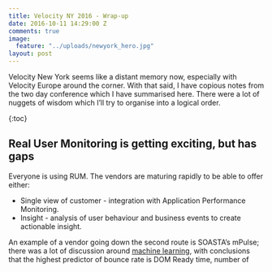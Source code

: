 ```yaml
---
title: Velocity NY 2016 - Wrap-up
date: 2016-10-11 14:29:00 Z
comments: true
image:
  feature: "../uploads/newyork_hero.jpg"
layout: post
---
```


Velocity New York seems like a distant memory now, especially with Velocity Europe around the corner. With that said, I have copious notes from the two day conference which I have summarised here. There were a lot of nuggets of wisdom which I’ll try to organise into a logical order.

{:toc}

## Real User Monitoring is getting exciting, but has gaps

Everyone is using RUM. The vendors are maturing rapidly to be able to offer either:

* Single view of customer - integration with Application Performance Monitoring.
* Insight - analysis of user behaviour and business events to create actionable insight.

An example of a vendor going down the second route is SOASTA’s mPulse; there was a lot of discussion around [machine learning](http://conferences.oreilly.com/velocity/devops-web-performance-ny/public/schedule/detail/51082), with conclusions that the highest predictor of bounce rate is DOM Ready time, number of <script>s and DOM elements inversely correlated with conversion rate.

![domnode_conversion.png](/uploads/domnode_conversion.png)

SOASTA also introduced [measuring continuity](http://conferences.oreilly.com/velocity/devops-web-performance-ny/public/schedule/detail/50522), using cool new script snippets to measure user behaviour. For example: measuring dead clicks, frame rate, time between intent and action. It’s all exciting stuff but I have concerns about the impact on user experience that these measurements will have (see [observer effect & bias](http://www.dnb.com/perspectives/data-management-and-analytics/recognizing-observer-effect-issues-in-data-science.html)!). Their experiments are available in a public [GitHub repo](https://github.com/soasta/measuring-continuity).

There is clearly a lot of potential in using RUM to make predictions and measure outcomes. What we’re still missing is tight integration with experiment technology (e.g. Maxymiser or Google Experiments). Without that, we can’t use RUM to properly manage development decisions. [Stuart McMillan](https://twitter.com/mcmillanstu) from Schuh recently mentioned that they use Google Analytics for performance data during experiments, probably because the integration works well. Unfortunately, the site speed data from Analytics is pretty poor… In the example below site speed metrics were only collected for under 1% of pageviews!

![sitespeed_sample.png](/uploads/sitespeed_sample.png)

## Synthetic Monitoring vendors are disappearing from Velocity

There was virtually no presence from synthetic monitoring vendors at Velocity NY, the exception being [Mehdi](https://twitter.com/mdaoudi) from [Catchpoint](http://www.catchpoint.com/). This is a trend that I’ve noticed over the past three years, probably driven by the commoditised synthetic monitoring being bundled into APM solutions (e.g. New Relic’s [Synthetics](https://newrelic.com/synthetics)).

I think this says a lot about the advancement of RUM and APM. Synthetic gives the heartbeat monitoring and alerting for operational awareness, but if you know that your infrastructure and applications are ok, and that customers are having a good experience, then you don’t need synthetic monitoring to tell you a page is available.

## WebPageTest is bigger than ever

Almost every talk referenced [WebPageTest](http://www.webpagetest.org/) or [HTTPArchive](http://httparchive.org/) (which uses WebPageTest under the hood). It has certainly become the defacto web performance testing tool, with companies forming off the back of it such as [SpeedCurve](https://speedcurve.com/). What seems to be missing is contribution back in to the project. Looking at the contributors page on GitHub shows that [Pat](https://twitter.com/patmeenan) is responsible for almost all development on the project. 

Perhaps the industry is taking this for granted.

![webpagetest_contributors.PNG](/uploads/webpagetest_contributors.PNG)

## Big companies are talking about site speed

Ancestry and GoDaddy both spoke at Velocity. [Jed Wood](https://twitter.com/silentrant)’s talk about [creating a performance culture](http://conferences.oreilly.com/velocity/devops-web-performance-ny/public/schedule/detail/51033) at Ancestry was insightful, describing the journey from quick wins (gzip, images etc.) to a full understanding of performance. To do this, Ancestry track business metrics such as conversions, alongside user-centric performance metrics such as time to an ancestor’s name rendering. The focus on both business metrics and user-centric metrics means that Jed can demonstrate a correlation to the business to help drive further work on site speed.

Improving the Ancestry.com sign up page from 2.7 seconds to 1.7 generated a 7% increase in conversions. Interestingly, further work to get to 1.3 seconds made no further improvement to conversion. The chart below is taken from SpeedCurve and shows the team's progress over time to reduce Speed Index. What I really like about this is the use of annotations to mark where changes and releases occurred, so changes in performance can be traced back to a specific build of the website.

[ancestry_speedindex.PNG](/uploads/ancestry_speedindex.PNG)

One of the ways Ancestry maintains performance is by adding an artificial delay to third-party scripts executing. I wonder if [requestIdleCallback](https://developers.google.com/web/updates/2015/08/using-requestidlecallback) could be used for this?

[Jim Pierson](https://twitter.com/perfmangodaddy) from GoDaddy took a different approach. To prove that performance was important, he and an engineer [secretly improved the performance](http://conferences.oreilly.com/velocity/devops-web-performance-ny/public/schedule/detail/50588) of the GoDaddy homepage in India, while there was no change in marketing activity. The result of improving load time by 50% was an additional $35,000 of revenue per day. Now if that doesn’t sell the value of performance I’m not sure what will. Those performance tweaks are now rolled out across all of GoDaddy.

Jim used a maturity model to describe his journey in web performance, with anomaly detection, regression analysis and communication being at the top. I think the most important point that Jim made was the need for solid understanding of performance impact across the business. There's nothing quite like $35,000 to do that, I suppose.

[godaddy_maturity.PNG](/uploads/godaddy_maturity.PNG)

## Single Page Apps are slow

I was really happy that someone else said this out loud. [Boris](https://twitter.com/livshitz98) and [Manuel](https://twitter.com/MD_A13) talked about [making SPAs faster](http://conferences.oreilly.com/velocity/devops-web-performance-ny/public/schedule/detail/51232) through selecting the right SPA framework, using JS bundlers, server-side rendering and tricking the user with a skeleton page. All of these are hacks around the fundamental problem with client-side applications. As such, I’m not a fan!

I also spoke a lot about SPAs being slow [in my presentation](http://conferences.oreilly.com/velocity/devops-web-performance-ny/public/schedule/detail/51254). In my study, a SPA will generally be 43% slower than a traditional web page. Of course this difference is magnified on mobile devices.


## AMP is not the killer feature

The [Accelerated Mobile Pages](https://www.ampproject.org/) project is over a year old now. There were two talks about AMP which took very different approaches. [Malte Ubl](https://plus.google.com/\+MalteUbl) (creator of AMP) [gave a talk](http://conferences.oreilly.com/velocity/devops-web-performance-ny/public/schedule/detail/50798) about the current state of AMP and what’s coming in the future, while [Nic](https://twitter.com/nicj) and [Nigel](https://twitter.com/querymetrics) of SOASTA used analytics data gathered by mPulse to [describe what consumers were doing with AMP pages](http://conferences.oreilly.com/velocity/devops-web-performance-ny/public/schedule/detail/51319).

One of the interesting points brought up by Malte was that as AMP pages are almost always (>99%) served by the AMP CDN, there is a lot of potential for static performance optimisation. For example, the average image on the AMP CDN can be further compressed to reduce the file size by 40%. Rolling out these optimisations at the CDN level will have a great bang-for-buck across all AMP pages.

Analytics gathered by SOASTA paint a rather gloomy picture for publishers using AMP. While AMP pages are almost six times faster than the regular page, they take users out of the publishers’ domain. The probability of a reader of an AMP article going to the *article publishers’ own site* in the next 30 days is only 3%. So it seems there is a significant trade-off to be had: in order to have super-fast articles that are *promoted by Google in search results*, you have to sacrifice engagement and brand awareness.

This all feels very walled-garden, especially as AMP pages are just optimised web pages, which anyone can make. I like the fact that it promotes fast content as better content, but I don’t think it’s in the publisher’s best interest. [Tim Kadlec](https://twitter.com/tkadlec) has proposed an open alternative to AMP, the [Content Performance Policy](https://timkadlec.com/2016/02/a-standardized-alternative-to-amp/), which is definitely worth read.

## There are lots of underutilised performance and security features on the web

[Sonia](https://twitter.com/soniaburney) and [Sabrina](https://twitter.com/sabrina_burney) Burney of Akamai promised a talk on the [cross-overs in web security and web performance](http://conferences.oreilly.com/velocity/devops-web-performance-ny/public/schedule/detail/51203). The talk was fast-paced and covered a lot of ground including how features we use already (iframes, pre-load etc.) have additional security features that few people use. This was the most practical session of the conference for me, and I need to list all of these out to make sense of it:

### iFrames

Iframes are great for performance, kinda.
Over 60% of sites use iframes, yet virtually none of them use the [sandbox attribute](https://www.html5rocks.com/en/tutorials/security/sandboxed-iframes/). Sandbox allows you to define what access the iframe has to the parent page and whether it can execute scripts. It will also deny pointer lock, form submissions and a whole host of other scary stuff.

### Prefetch / Preload `As`

Prefetch allows web developers to provide hints to browsers about assets which should be optimistically downloaded. This is great for objects which are critical to render, such as CSS and WebFonts. Prefetch can be used in <link> tags or in HTTP headers, the advantage of a header being that it can be used by the browser before the HTML document has been downloaded and parsed.

Preload builds on prefetch by forcing the browser to download the asset, whereas prefetch hints can be ignored.

Both of these have an additional optional attribute: `as`. This allows us to define the type of asset to be loaded, e.g. 'image', 'script' or any one of the [standard fetch types](https://fetch.spec.whatwg.org/#concept-request-destination). Adding the type of asset allows the browser to send the correct Accept header, as well as ensuring that any content security policy can be applied correctly to the preloaded asset. 

![preload_prefetch-9863b9.png](/uploads/preload_prefetch-9863b9.png)

### Content Security Policy

Speaking of content security policy... This is the header directive which tells a browser what permissions each domain used on a site has. For example, fonts.example.com should not be able to execute scritps, and static.example.com might only be for serving images. Using a [content security policy](https://developers.google.com/web/fundamentals/security/csp/) ensures that only the correct domains have access to the browser, which is obviously a security win. The performance benefit comes mainly from the audit and analysis required in order to write a CSP - what domains are being used on our site, for what, and why?!

### Service Worker

Now we come to service worker, the magic JavaScript proxy thread. This is the concept most fundamental to 'offline-first': a developer-controlled proxy which can intercept network requests, build an internal cache and do all sorts of other magic.

For performance, service worker is critical for good performance in poor network conditions, if you haven't seen [Jake Archibald](https://twitter.com/jaffathecake) talk about service worker yet, check out his [video from Google IO](https://www.youtube.com/watch?v=cmGr0RszHc8). No, seriously, go watch that video.

Now on to security. As service worker has access to network requests, it can be used to enforce rules in a similar way to content security policy. You can even maintain your own black- and white-lists of blocked assets or domains, and let the service worker manage how these are enforced in the browser. Cool, eh?

I think the next logical step is for service workers to apply time thresholds to third-party downloads. That tracker tag taking over a second to load? Kill the request, give a safe response to the browser, and log the event to keep track of how often it happens. The possibilities are almost endless!

### Sub-Resource Integrity

Sabrina and Sonia only briefly mentioned SRI bu t I think it's worth covering in a little more detail here. SRI allows you to take a hash of an asset (e.g. jQuery v1.9.1, minified) and add that to your <script> tag. If the downlaoded asset does not have the same hash, then the browser will refuse to execute it. This is really handy for third-party content that has the potential to effect user experience and/or security, or whose provenance is not entirely clear (JavaScript CDNs, anyone?)

![sri.png](/uploads/sri.png) 

## Progressive web apps aren’t all that. Yet.

There was a lot of conversation around [progressive web applications](https://developers.google.com/web/progressive-web-apps/), but the lack of good browser support for some of the key features means that large organisations are holding off implementation: Web Push is only [available on Firefox and Chrome](http://caniuse.com/#feat=push-api), service worker is only [partially supported on Firefox, Chrome and Opera](http://caniuse.com/#feat=serviceworkers).

In summary, an awesome conference with huge amounts to mull over.